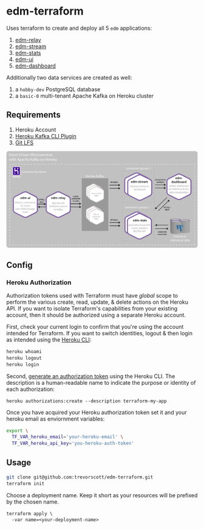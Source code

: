 # edm-terraform

Uses terraform to create and deploy all 5 `edm` applications:

1. [edm-relay](https://github.com/trevorscott/edm-relay)
1. [edm-stream](https://github.com/trevorscott/edm-stream)
1. [edm-stats](https://github.com/trevorscott/edm-stats)
1. [edm-ui](https://github.com/trevorscott/edm-ui)
1. [edm-dashboard](https://github.com/trevorscott/edm-dashboard)

Additionally two data services are created as well:

1. a `hobby-dev` PostgreSQL database
1. a `basic-0` multi-tenant Apache Kafka on Heroku cluster

## Requirements

1. Heroku Account
1. [Heroku Kafka CLI Plugin](https://devcenter.heroku.com/articles/kafka-on-heroku#preparing-your-development-environment)
1. [Git LFS](https://git-lfs.github.com/)

![Event Driven Microservices with Apache Kafka on Heroku Demo Architecture](docs/kafka-microservices-v2.png)

## Config

### Heroku Authorization

Authorization tokens used with Terraform must have *global* scope to perform the various create, read, update, & delete actions on the Heroku API. If you want to isolate Terraform's capabilities from your existing account, then it should be authorized using a separate Heroku account.

First, check your current login to confirm that you're using the account intended for Terraform. If you want to switch identities, logout & then login as intended using the [Heroku CLI](https://devcenter.heroku.com/articles/heroku-cli):

```bash
heroku whoami
heroku logout
heroku login
```

Second, [generate an authorization token](https://devcenter.heroku.com/articles/heroku-cli-commands#heroku-authorizations) using the Heroku CLI. The description is a human-readable name to indicate the purpose or identity of each authorization:

```
heroku authorizations:create --description terraform-my-app
```

Once you have acquired your Heroku authorization token set it and your heroku email as enviornment variables:


```bash
export \
  TF_VAR_heroku_email='your-heroku-email' \
  TF_VAR_heroku_api_key='you-heroku-auth-token'
```

## Usage

```bash
git clone git@github.com:trevorscott/edm-terraform.git
terraform init
```

Choose a deployment name. Keep it short as your resources will be prefixed by the chosen name.

```
terraform apply \
  -var name=<your-deployment-name>
``` 
